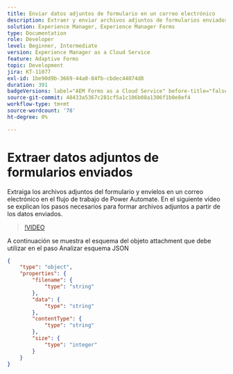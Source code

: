 ```yaml
---
title: Enviar datos adjuntos de formulario en un correo electrónico
description: Extraer y enviar archivos adjuntos de formularios enviados en un correo electrónico mediante el flujo de trabajo de Power Automate
solution: Experience Manager, Experience Manager Forms
type: Documentation
role: Developer
level: Beginner, Intermediate
version: Experience Manager as a Cloud Service
feature: Adaptive Forms
topic: Development
jira: KT-11077
exl-id: 1be90d9b-3669-44a0-84fb-cbdec44074d8
duration: 391
badgeVersions: label="AEM Forms as a Cloud Service" before-title="false"
source-git-commit: 48433a5367c281cf5a1c106b08a1306f1b0e8ef4
workflow-type: tm+mt
source-wordcount: '78'
ht-degree: 0%

---
```


# Extraer datos adjuntos de formularios enviados

Extraiga los archivos adjuntos del formulario y envíelos en un correo electrónico en el flujo de trabajo de Power Automate.
En el siguiente vídeo se explican los pasos necesarios para formar archivos adjuntos a partir de los datos enviados.
>[!VIDEO](https://video.tv.adobe.com/v/3413027?quality=12&learn=on&captions=spa)

A continuación se muestra el esquema del objeto attachment que debe utilizar en el paso Analizar esquema JSON

```json
{
    "type": "object",
    "properties": {
        "filename": {
            "type": "string"
        },
        "data": {
            "type": "string"
        },
        "contentType": {
            "type": "string"
        },
        "size": {
            "type": "integer"
        }
    }
}
```
